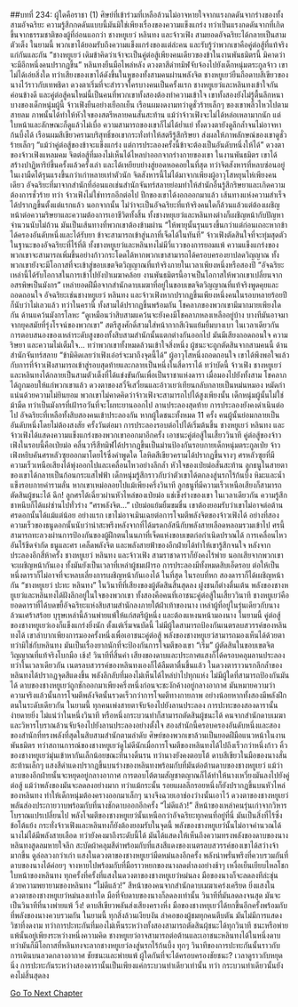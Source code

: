 ##บทที่ 234: ผู้ใดคือราชา (1)
ศิษย์ที่เข้าร่วมที่เหลือล้วนไม่อาจหายใจจากแรงกดดันจากร่างของทั้งสามอัจฉริยะ 
 	ความรู้สึกกดดันแบบนี้มันมิใช่เพียงเรื่องของความแข็งแกร่ง ทว่าเป็นแรงกดดันจากที่เกิดขึ้นจากธรรมชาติของผู้ที่อ่อนแอกว่า
	ชางหยูเยว่ หลินทง และจ้าวเฟิง
	สามยอดอัจฉริยะได้กลายเป็นสามตัวเต็ง
	ในยามนี้ 
	พวกเขาได้ยอมรับถึงความแข็งแกร่งของแต่ล่ะคน และรับรู้ว่าพวกเขาคือคู่ต่อสู้ที่แท้จริงแก่กันและกัน
	“ชางหยูเยว่ เดิมข้าคิดว่าเจ้าจะเป็นคู่ต่อสู้เพียงคนเดียวของข้าในงานพันธมิตรนี้ มิคาดว่าจะมีอีกหนึ่งคนปรากฏขึ้น”
	หลินทงยืนมือไพล่หลัง ดวงตาสีดำทมิฬจับจ้องไปยังเด็กหนุ่มตระกูลจ้าว
	เขาไม่ได้เอ่ยสิ่งใด ทว่าเสียงของเขาได้ดังขึ้นในหูของทั้งสามคนผ่านพลังจิต
	ชางหยูเยว่ยืนถือดาบสีเขียวของนางไว้ราวกับเทพธิดา 
	ดวงตาเริ่มที่จะสำรวจใครบางคนเป็นครั้งแรก
	ชางหยูเยว่และหลินทงเข้าใจกันค่อนข้างดี และคู่ต่อสู้คนใหม่นี้เป็นคนที่พวกเขาทั้งสองต้องทำความเข้าใจ
 	เขาทั้งสองยังไม่รู้ตื้นลึกหนาบางของเด็กหนุ่มผู้นี้
	จ้าวเฟิงยืนอย่างเยือกเย็น เรือนผมงดงามทว่าดูชั่วร้ายเล็กๆ ของเขาพลิ้วไหวไปตามสายลม 
	ภาพนั้นได้ทำให้หัวใจของสตรีหลายคนสั่นสะท้าน
	แม้ว่าจ้าวเฟิงจะไม่ได้หล่อเหลามากนัก แต่ใบหน้าและลักษณะก็ดูแล้วไม่เบื่อ ความสามารถของเขาก็ไม่ได้ย่ำแย่ ทั้งดวงตายังดูลึกล้ำจนไม่อาจหาก้นบึ้งได้
	เรือนผมสีเขียวครามบริสุทธิ์ขอเขากระทั่งทำให้สตรีรู้สึกริษยา ส่งผลให้ภาพลักษณ์ของเขาดูชั่วร้ายเล็กๆ
	“แม้ว่าคู่ต่อสู้ของข้าจะแข็งแกร่ง แต่การประลองครั้งนี้ข้าจะต้องเป็นอันดับหนึ่งให้ได้”
	ดวงตาของจ้าวเฟิงแหลมคม จิตต่อสู้ที่มองไม่เห็นได้ไหลบ่าออกจากร่างกายของเขา 
	ในงานพันธมิตร เขาได้สร้างปาฏิหาริย์ขึ้นครั้งแล้วครั้งเล่า และได้เหยียบย่างสู่ยอดหอคอยในที่สุด 
	ทว่าจิตสังหารที่หลบซ่อนอยู่ในเงามืดได้รุนแรงขึ้นกว่าเก่าหลายเท่าตัวนัก
	จิตสังหารนี้ไม่ได้มาจากเพียงผู้อาวุโสหยุนไห่เพียงคนเดียว
	อัจฉริยะที่มาจากสำนักที่อ่อนแอเช่นสำนักจันทร์สลายย่อมทำให้สำนักอื่นรู้สึกริษยาและเกิดความต้องการชั่วร้าย
	ทว่า
	จ้าวเฟิงไม่ใช่ทารกอีกต่อไป ปีกของเขาได้งอกออกมาแล้ว เส้นทางแห่งความสำเร็จได้ปรากฏขึ้นตั้งแต่แรกแล้ว
	นอกจากนั้น ไม่ว่าจะเป็นอัจฉริยะที่แท้จริงคนใดก็ล้วนแล้วแต่ต้องเผชิญหน้าต่อความริษยาและความต้องการเอาชีวิตทั้งสิ้น
	ทั้งชางหยุเยว่และหลินทงต่างก็เผชิญหน้ากับปัญหาจำนวนนับไม่ถ้วน มันเป็นเส้นทางที่พวกเขาต้องข้ามผ่าน
	“ให้พายุนั้นรุนแรงขึ้นกว่าแต่ก่อนเถอะหากข้าได้ครองอันดับหนึ่งและได้รับยา ข้าจะสามารถเข้าสู่นภาที่เจ็ดได้ในทันที”
	จ้าวเฟิงตัดสินใจที่จะทุ่มสุดตัว
	ในฐานะของอัจฉริยะที่ไร้ที่ติ ทั้งชางหยูเยว่และหลินทงไม่มีวี่แววของการยอมแพ้ 
	ความแข็งแกร่งของพวกเขาจะสามารถเพิ่มขึ้นอย่างก้าวกระโดดได้หากพวกเขาสามารถได้ครอบครองยาปลดวิญญาณ ทั้งพวกเขายังจะมีโอกาสที่จะเข้าสู่ขอบเขตจิตวิญญาณที่แท้จริงภายในเวลาเพียงหนึ่งหรือสองปี
	“อัจฉริยะเหล่านี้ได้รับโอกาสในการเข้าไปยังป่าเมฆาคล้อย งานพันธมิตรนี้อาจเป็นโอกาสให้พวกเขาเปลี่ยนจากอสรพิษเป็นมังกร”
	เหล่ายอดฝีมือจากสำนักดาบเมฆาที่อยู่ในขอบเขตจิตวิญญาณที่แท้จริงพูดคุยและถอดถอนใจ
	อัจฉริยะเช่นชางหยูเยว่ หลินทง และจ้าวเฟิงหากปรากฏขึ้นเพียงหนึ่งคนในรอบหลายร้อยปีก็นับว่าไม่เลวแล้ว
	ทว่าในครานี้ ทั้งสามได้ปรากฏขึ้นพร้อมกัน โชคลาภของพวกเขามีมากมายเพียงใดกัน
	ด้านแคว้นมังกรโลหะ
	“ดูเหมือนว่าสิบสามแคว้นจะยังคงมีโชคลาภหลงเหลืออยู่บ้าง บางทีมันอาจมาจากยุคสมัยที่รุ่งโรจน์ของพวกเขา”
	สตรีสูงศักดิ์สวมใส่หน้ากากสีเงินแย้มยิ้มบางเบา
	ในเวลาเดียวกัน 
	การตอบสนองของเหล่าระดับสูงของทั้งสิบสามสำนักนั้นแตกต่างกันออกไป มันมีเสียงถอดถอนใจ ความริษยา และความไม่เต็มใจ...
	ทว่าพวกเขาทั้งหมดล้วนเข้าใจสิ่งหนึ่ง 
	ผู้ชนะจะถูกตัดสินจากสามคนนี้
	ด้านสำนักจันทร์สลาย
	“ข้ามิคิดเลยว่าเฟิงเอ๋อร์จะมาถึงจุดนี้ได้” 
ผู้อาวุโสหนึ่งถอดถอนใจ
	เขาได้พึงพอใจแล้วกับการที่จ้าวเฟิงสามารถเข้าสู่รอบสุดท้ายและกลายเป็นหนึ่งในสี่ดาราได้
	ทว่าบัดนี้ จ้าวเฟิง ชางหยูเยว่ และหลินทงได้กลายเป็นสามตัวเต็งที่ได้แข่งขันกันเพื่อเป็นราชาแห่งดารา
	เมื่อมองไปยังทั้งสาม โชคลาภได้ถูกมอบให้แก่พวกเขาแล้ว ดวงตาของสวี๋จึเสวี๋ยนและอ้าวเยว่เทียนกลับกลายเป็นหม่นหมอง หมัดกำแน่นด้วยความไม่ยินยอม
	พวกเขาไม่คาดคิดว่าจ้าวเฟิงจะสามารถไปได้สูงเพียงนั้น
	เด็กหนุ่มผู้นั้นไม่ใช่ม้ามืด ทว่าเป็นมังกรที่เฝ้ารอวันที่จะโผทะยานออกไป
	ลานประลองสุดท้าย
	การประลองยังคงดำเนินต่อไป อัจฉริยะที่เหลือทั้งสิบสองคนเข้าประลองกัน
	หากผู้ใดชนะทั้งหมด 11 ครั้ง คนผู้นั้นย่อมกลายเป็นอันดับหนึ่งโดยไม่ต้องสงสัย
	ครั้งวันต่อมา
	การประลองรอบต่อไปได้เริ่มต้นขึ้น
	ชางหยูเยว่ หลินทง และจ้าวเฟิงได้แสดงความแข็งแกร่งของพวกเขาออกมาอีกครั้ง เอาชนะคู่ต่อสู้ในเสี้ยววินาที
	คู่ต่อสู้ของจ้าวเฟิงในรอบนี้คือเป่ยม่อ
	คลื่นวารีสีทมิฬได้ปรากฏขึ้นเป็นม่านป้องกันรอบกายเด็กหนุ่มตระกูลเป่ย
	จ้าวเฟิงหยิบคันศรหลัวซุยออกมาโดยไร้ซึ่งคำพูดใด โลหิตสีเขียวครามได้ปรากฏขึ้นจางๆ ศรหลัวซุยที่มีความเร็วเหนือเสียงได้พุ่งออกไปและเคลื่อนไหวอย่างลึกล้ำ
	หัวใจของเป่ยม่อสั่นสะท้าน ลูกธนูในสายตาของเขาได้กลายเป็นก้อนกระแสไฟฟ้า 
	เด็กหนุ่มรู้สึกราวกับว่าตัวเขาได้ตกลงสู่นรกไร้ก้นบึ้ง หิมะและน้ำแข็งรอบกายคำรามลั่น
	หากเขาเหม่อลอยไปแม้เพียงครึ่งวินาที ลูกธนูที่มีความเร็วเหนือเสียงก็สามารถตัดสินผู้ชนะได้
	ฉึก!
	ลูกศรได้เฉี่ยวผ่านหัวไหล่ของเป่ยม่อ แช่เข็งร่างของเขา ในเวลาเดียวกัน ความรู้สึกชาหนึบก็ได้แผ่ซ่านไปทั่วร่าง
	“ศรพลังจิต...”
	เป่ยม่อแย้มยิ้มขมขื่น
	เขาต้องยอมรับว่าเขาไม่อาจต่อต้านศรดอกนั้นได้แม้แต่น้อย
	อย่างแรก เขาไม่อาจเมินเฉยต่อการโจมตีพลังจิตของจ้าวเฟิงได้
 	อย่างที่สอง ความเร็วของธนูดอกนั้นนับว่าน่าสะพรึงหลังจากที่ได้มรดกอัสนีกับพลังสายเลือดหลอมรวมเข้าไป
	ศรนี้สามารถทะลวงผ่านการป้องกันของผู้ฝึกตนในนภาที่เจ็ดแห่งขอบเขตก่อกำเนิดปราณได้
	การเคลื่อนไหวอันไร้ขีดจำกัด ธนูและศร เคล็ดพลังจิต และพลังสายฟ้าของอีกฝ่ายได้ทำให้เขารู้สึกจนใจ 
	หลังจากประลองอีกสี่ห้าครั้ง ชางหยูเยว่ หลินทง และจ้าวเฟิง สามราชาดาราก็ยังคงไร้พ่าย
	นอกเสียจากพวกเขาจะเผชิญหน้ากันเอง
	ทั้งมันยังเป็นเวลาที่เหล่าผู้ชมเฝ้ารอ 
	การประลองมีทั้งหมดสิบเอ็ดรอบ ต่อให้เป็นหนึ่งดาราก็ไม่อาจที่จะหลบเลี่ยงการเผชิญหน้ากันเองได้
	ในที่สุด 
	ในรอบที่หก สองดาราก็ได้เผชิญหน้ากัน
	“ชางหยูเยว่ ปะทะ หลินทง”
	ในวินาทีที่เสียงของผู้ตัดสินสิ้นสุดลง ฝูงชนก็ต่างตื่นเต้น
	พลังของชางหยูเยว่และหลินทงได้ฝังลึกอยู่ในใจของพวกเขา ทั้งสองคือคนที่เอาชนะคู่ต่อสู้ในเสี้ยววินาที
	ชางหยูเยว่คือยอดดาราที่ได้บดขยี้อัจฉริยะแห่งสิบสามสำนักลงภายใต้ฝ่าเท้าของนาง
	เหล่าผู้ที่อยู่ในรุ่นเดียวกับนางล้วนเศร้าสร้อย บุรุษเหล่านี้ล้วนพ่ายแพ้ให้แก่สตรีผู้หนึ่ง และต้องแหงนหน้ามองนาง
	ในยามนี้ คู่ต่อสู้ของชางหยูเยว่เองก็แข็งแกร่งยิ่งนัก 
	ตั้งแต่เริ่มจนบัดนี้ ไม่มีผู้ใดสามารถป้องกันเนตรลบสวรรค์ของหลินทงได้
	เขาลำบากเพียงการมองครั้งหนึ่งเพื่อเอาชนะคู่ต่อสู้
	พลังของชางหยูเยว่สามารถมองเห็นได้ด้วยตา ทว่ามิใช่กับหลินทง มันเป็นเรื่องยากนักที่จะป้องกันการโจมตีของเขา
	“เริ่ม”
	ผู้ตัดสินในขอบเขตจิตวิญญาณที่แท้จริงโบกมือ
	เช้ง!
	วินาทีที่สิ้นคำ เสียงของดาบและประกาศแสงก็ได้ครอบคลุมลานประลอง
	ทว่าในเวลาเดียวกัน เนตรลบสวรรค์ของหลินทงเองก็ได้ลืมตาตื่นขึ้นแล้ว
	ในดวงตาราวนรกลึกล้ำของหลินทงได้ปรากฏจุดสีแดงขึ้น
	พลังลึกลับที่มองไม่เห็นได้ไหล่บ่าไปทุกแห่ง ไม่มีผู้ใดที่สามารถป้องกันมันได้
	ดาบของชางหยูเยว่ถูกชักออกมาเพียงครึ่งหนึ่งก่อนจะชะงักค้างอยู่กลางอากาศ
	มันหมายความว่าความจริงแล้วนั้นการโจมตีพลังจิตนั้นรวดเร็วกว่าการโจมตีทางกายภาพ อย่างน้อยหากทั้งสองมีพลังฝึกตนในระดับเดียวกัน
	ในยามนี้ ทุกคนเพ่งสายตาจับจ้องไปยังลานประลอง
	การปะทะของสองดารานั้นง่ายดายยิ่ง
	ไม่แน่ว่าในหนึ่งวินาที หรือหนึ่งกระบวนท่าก็สามารถตัดสินผู้ชนะได้
	คนจากสำนักดาบเมฆาและวิหารโบราณล้วนจับจ้องไปยังลานประลองอย่างตั้งใจ
	สองสำนักนี้ครอบครองอันดับหนึ่งและสองของสำนักที่ทรงพลังที่สุดในสิบสามสำนักตามลำดับ
	ศิษย์ของพวกเขาล้วนเป็นยอดฝีมือแนวหน้าในงานพันธมิตร 
	ทว่าสถานการณ์ของชางหยูเยว่ดูไม่ดีนักเมื่อการโจมตีของหลินทงได้ไปถึงเร็วกว่าหนึ่งก้าว
	คิ้วของชางหยูเยว่มุ่นเข้าหากันเล็กน้อยขณะที่นางดิ้นรน ทว่านางยังคงตอบโต้
	ดาบสีเขียวในมือของนางสั่นสะท้านเล็กๆ
	แสงสีดำแดงปรากฏขึ้นบนร่างของหลินทงพร้อมกับที่มันต่อต้านดาบของชางหยูเยว่
	แม้ว่าดาบของอีกฝ่ายนั้นจะหยุดอยู่กลางอากาศ การตอบโต้ตามสัญชาตญาณก็ได้ทำให้นางเหวี่ยงมันลงไปยังคู่ต่อสู้ แม้ว่าพลังของมันจะลดลงอย่างมาก
	ทว่าแม้กระนั้น รอยแผลลึกรอยหนึ่งก็ยังปรากฏขึ้นบนหัวไหล่ของหลินทง ทำให้เด็กหนุ่มต้องครางออกมาเล็กๆ นางจึงฉวยเอาช่องว่างนั้นเอาไว้
	ดวงตาของชางหยูเยว่พลันส่องประกายวาบพร้อมกับที่นางชักดาบออกอีกครั้ง
	“ไม่ดีแล้ว!”
	สีหน้าของเหล่าคนรุ่นเก่าจากวิหารโบราณแปรเปลี่ยนไป
	พลังโจมตีของชางหยูเยว่นั้นเหนือกว่าอัจฉริยะทุกคนที่อยู่ที่นี่ มันเป็นสิ่งที่ไร้ซึ่งข้อโต้แย้ง
	กระทั่งจ้าวเฟิงและหลินทงก็ยังต้องยอมรับในจุดนี้
	พลังของชางหยูเยว่นั้นไม่อาจคำนวณได้ 
	นางไม่ได้มีพลังสายเลือด ทว่ายังคงมาถึงระดับนี้ได้ มันได้แสดงให้เห็นถึงความทรงพลังของดาบของนาง
	หลินทงสูดลมหายใจลึก สะบัดผ้าคลุมสีดำพร้อมกับที่แสงสีแดงของเนตรลบสวรรค์ของเขาได้สว่างจ้ามากขึ้น ดูล่อลวงกว่าเก่า
	แสงในดวงตาของชางหยูเยว่มืดหม่นลงอีกครั้ง พลังน่าพรั่นพรึงที่ควบรวมกันที่ดาบของนางได้ค่อยๆ จางหายไปพร้อมกับที่มือราวหยกของนางลดต่ำลงอย่างช้าๆ
	เหงื่อเย็นเยียบไหลโชกใบหน้าของหลินทง
	ทุกครั้งที่ครั้งที่แสงในดวงตาของชางหยูเยว่หม่นลง มือของนางก็จะลดลงทีล่ะชุ่นด้วยความพยายามของหลินทง
	“ไม่ดีแล้ว!”
	สีหน้าของคนจากสำนักดาบเมฆาเคร่งเครียด 
	ยิ่งแสงในดวงตาของชางหยูเยว่หม่นลงเท่าใด มือที่จับดาบของนางก็ลดลงเท่านั้น วินาทีที่มันลดลงจนสุด มันจะเป็นวินาทีที่นางพ่ายแพ้
	วิ้ง!
	ดาบสีเขียวพลันส่งเสียงครางหึ่ง มือของชางหยุเยว่ได้ยกขึ้นอีกครั้งพร้อมกับที่พลังของนางควบรวมกัน
	ในยามนี้ ทุกสิ่งล้วนเงียบงัน
	ลำคอของผู้ชมทุกคนตีบตัน
	มันไม่มีการแสดงวิชาที่งดงาม ทว่าการปะทะกันที่มองไม่เห็นระหว่างทั้งสองสามารถตัดสินผุ้ชนะได้ทุกวินาที
	ชนะหรือพ่ายแพ้นั้นอยู่เพียงระหว่างหนึ่งความคิด
	ชางหยูเยว่อาจสามารถต่อต้านและเอาชนะหลินทงได้ในหนึ่งดาบ
	ทว่ามันก็มีโอกาสที่หลินทงจะลากชางหยูเยว่ลงสู่นรกไร้ก้นบึ้ง
	ทุกๆ วินาทีของการปะทะกันนั้นราวกับการเดินบนลวดกลางอากาศ
	ชัยชนะและพ่ายแพ้
	ผู้ใดกันที่จะได้ครอบครองชัยชนะ?
	เวลาดูราวกับหยุดนิ่ง
	การปะทะกันระหว่างสองดารานั้นเป็นเพียงแค่กระบวนท่าเดียวเท่านั้น
	ทว่า
	กระบวนท่าเดียวนั้นยังคงไม่สิ้นสุดลง


[Go To Next Chapter]( ./14.md)